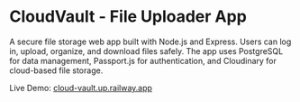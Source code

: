 # CloudVault - File Uploader App

A secure file storage web app built with Node.js and Express. Users can log in, upload, organize, and download files safely. The app uses PostgreSQL for data management, Passport.js for authentication, and Cloudinary for cloud-based file storage.

Live Demo: [cloud-vault.up.railway.app](https://cloud-vault.up.railway.app/)
